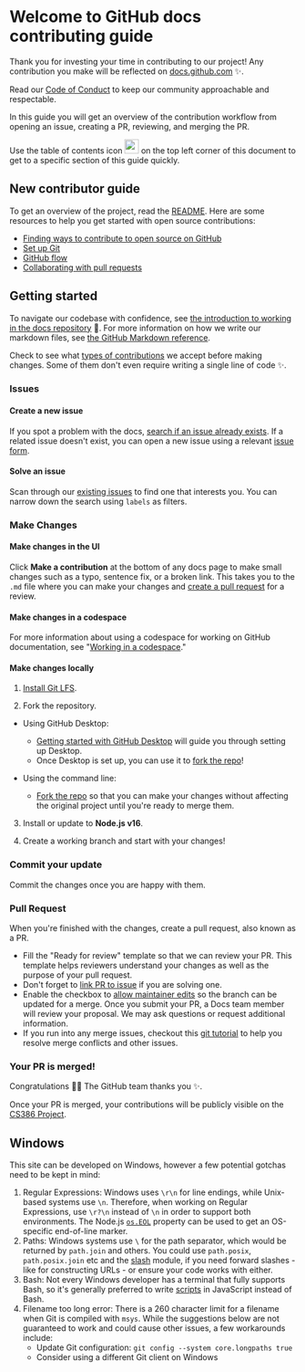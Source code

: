 # Welcome to GitHub docs contributing guide <!-- omit in toc -->

Thank you for investing your time in contributing to our project! Any contribution you make will be reflected on [docs.github.com](https://docs.github.com/en) :sparkles:. 

Read our [Code of Conduct](./CODE_OF_CONDUCT.md) to keep our community approachable and respectable.

In this guide you will get an overview of the contribution workflow from opening an issue, creating a PR, reviewing, and merging the PR.

Use the table of contents icon <img src="./assets/images/table-of-contents.png" width="25" height="25" /> on the top left corner of this document to get to a specific section of this guide quickly.

## New contributor guide

To get an overview of the project, read the [README](README.md). Here are some resources to help you get started with open source contributions:

- [Finding ways to contribute to open source on GitHub](https://docs.github.com/en/get-started/exploring-projects-on-github/finding-ways-to-contribute-to-open-source-on-github)
- [Set up Git](https://docs.github.com/en/get-started/quickstart/set-up-git)
- [GitHub flow](https://docs.github.com/en/get-started/quickstart/github-flow)
- [Collaborating with pull requests](https://docs.github.com/en/github/collaborating-with-pull-requests)


## Getting started

To navigate our codebase with confidence, see [the introduction to working in the docs repository](/contributing/working-in-docs-repository.md) :confetti_ball:. For more information on how we write our markdown files, see [the GitHub Markdown reference](contributing/content-markup-reference.md).

Check to see what [types of contributions](/contributing/types-of-contributions.md) we accept before making changes. Some of them don't even require writing a single line of code :sparkles:.

### Issues

#### Create a new issue

If you spot a problem with the docs, [search if an issue already exists](https://docs.github.com/en/github/searching-for-information-on-github/searching-on-github/searching-issues-and-pull-requests#search-by-the-title-body-or-comments). If a related issue doesn't exist, you can open a new issue using a relevant [issue form](https://github.com/github/docs/issues/new/choose). 

#### Solve an issue

Scan through our [existing issues](https://github.com/nilewuzhere/Cs386_TeamProject/issues) to find one that interests you. You can narrow down the search using `labels` as filters.

### Make Changes

#### Make changes in the UI

Click **Make a contribution** at the bottom of any docs page to make small changes such as a typo, sentence fix, or a broken link. This takes you to the `.md` file where you can make your changes and [create a pull request](#pull-request) for a review. 



#### Make changes in a codespace

For more information about using a codespace for working on GitHub documentation, see "[Working in a codespace](https://github.com/github/docs/blob/main/contributing/codespace.md)."

#### Make changes locally

1. [Install Git LFS](https://docs.github.com/en/github/managing-large-files/versioning-large-files/installing-git-large-file-storage).

2. Fork the repository.
- Using GitHub Desktop:
  - [Getting started with GitHub Desktop](https://docs.github.com/en/desktop/installing-and-configuring-github-desktop/getting-started-with-github-desktop) will guide you through setting up Desktop.
  - Once Desktop is set up, you can use it to [fork the repo](https://docs.github.com/en/desktop/contributing-and-collaborating-using-github-desktop/cloning-and-forking-repositories-from-github-desktop)!

- Using the command line:
  - [Fork the repo](https://docs.github.com/en/github/getting-started-with-github/fork-a-repo#fork-an-example-repository) so that you can make your changes without affecting the original project until you're ready to merge them.

3. Install or update to **Node.js v16**. 

4. Create a working branch and start with your changes!

### Commit your update

Commit the changes once you are happy with them.

### Pull Request

When you're finished with the changes, create a pull request, also known as a PR.
- Fill the "Ready for review" template so that we can review your PR. This template helps reviewers understand your changes as well as the purpose of your pull request. 
- Don't forget to [link PR to issue](https://docs.github.com/en/issues/tracking-your-work-with-issues/linking-a-pull-request-to-an-issue) if you are solving one.
- Enable the checkbox to [allow maintainer edits](https://docs.github.com/en/github/collaborating-with-issues-and-pull-requests/allowing-changes-to-a-pull-request-branch-created-from-a-fork) so the branch can be updated for a merge.
Once you submit your PR, a Docs team member will review your proposal. We may ask questions or request additional information.
- If you run into any merge issues, checkout this [git tutorial](https://github.com/skills/resolve-merge-conflicts) to help you resolve merge conflicts and other issues.

### Your PR is merged!

Congratulations :tada::tada: The GitHub team thanks you :sparkles:. 

Once your PR is merged, your contributions will be publicly visible on the [CS386 Project](https://github.com/nilewuzhere/Cs386_TeamProject). 


## Windows

This site can be developed on Windows, however a few potential gotchas need to be kept in mind:

1. Regular Expressions: Windows uses `\r\n` for line endings, while Unix-based systems use `\n`. Therefore, when working on Regular Expressions, use `\r?\n` instead of `\n` in order to support both environments. The Node.js [`os.EOL`](https://nodejs.org/api/os.html#os_os_eol) property can be used to get an OS-specific end-of-line marker.
2. Paths: Windows systems use `\` for the path separator, which would be returned by `path.join` and others. You could use `path.posix`, `path.posix.join` etc and the [slash](https://ghub.io/slash) module, if you need forward slashes - like for constructing URLs - or ensure your code works with either.
3. Bash: Not every Windows developer has a terminal that fully supports Bash, so it's generally preferred to write [scripts](/script) in JavaScript instead of Bash.
4. Filename too long error: There is a 260 character limit for a filename when Git is compiled with `msys`. While the suggestions below are not guaranteed to work and could cause other issues, a few workarounds include:
    - Update Git configuration: `git config --system core.longpaths true`
    - Consider using a different Git client on Windows
